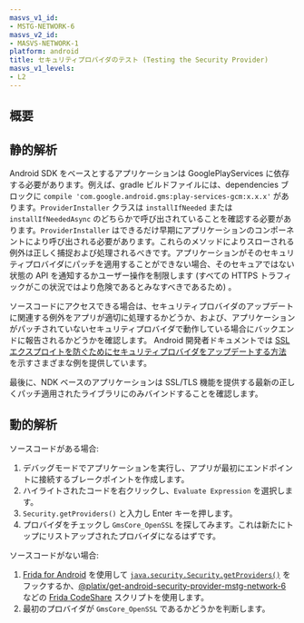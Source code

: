 ```yaml
---
masvs_v1_id:
- MSTG-NETWORK-6
masvs_v2_id:
- MASVS-NETWORK-1
platform: android
title: セキュリティプロバイダのテスト (Testing the Security Provider)
masvs_v1_levels:
- L2
---
```


## 概要

## 静的解析

Android SDK をベースとするアプリケーションは GooglePlayServices に依存する必要があります。例えば、gradle ビルドファイルには、dependencies ブロックに `compile 'com.google.android.gms:play-services-gcm:x.x.x'` があります。`ProviderInstaller` クラスは `installIfNeeded` または `installIfNeededAsync` のどちらかで呼び出されていることを確認する必要があります。`ProviderInstaller` はできるだけ早期にアプリケーションのコンポーネントにより呼び出される必要があります。これらのメソッドによりスローされる例外は正しく捕捉および処理されるべきです。アプリケーションがそのセキュリティプロバイダにパッチを適用することができない場合、そのセキュアではない状態の API を通知するかユーザー操作を制限します (すべての HTTPS トラフィックがこの状況ではより危険であるとみなすべきであるため) 。

ソースコードにアクセスできる場合は、セキュリティプロバイダのアップデートに関連する例外をアプリが適切に処理するかどうか、および、アプリケーションがパッチされていないセキュリティプロバイダで動作している場合にバックエンドに報告されるかどうかを確認します。 Android 開発者ドキュメントでは [SSL エクスプロイトを防ぐためにセキュリティプロバイダをアップデートする方法](https://developer.android.com/privacy-and-security/security-gms-provider "Updating Your Security Provider to Protect Against SSL Exploits") を示すさまざまな例を提供しています。

最後に、NDK ベースのアプリケーションは SSL/TLS 機能を提供する最新の正しくパッチ適用されたライブラリにのみバインドすることを確認します。

## 動的解析

ソースコードがある場合:

1. デバッグモードでアプリケーションを実行し、アプリが最初にエンドポイントに接続するブレークポイントを作成します。
2. ハイライトされたコードを右クリックし、`Evaluate Expression` を選択します。
3. `Security.getProviders()` と入力し Enter キーを押します。
4. プロバイダをチェックし `GmsCore_OpenSSL` を探してみます。これは新たにトップにリストアップされたプロバイダになるはずです。

ソースコードがない場合:

1. [Frida for Android](../../../tools/android/MASTG-TOOL-0001.md) を使用して [`java.security.Security.getProviders()`](https://developer.android.com/reference/java/security/Security#getProviders()) をフックするか、[@platix/get-android-security-provider-mstg-network-6](https://codeshare.frida.re/@platix/get-android-security-provider-mstg-network-6/) などの [Frida CodeShare](../../../tools/generic/MASTG-TOOL-0032.md) スクリプトを使用します。
2. 最初のプロバイダが `GmsCore_OpenSSL` であるかどうかを判断します。

